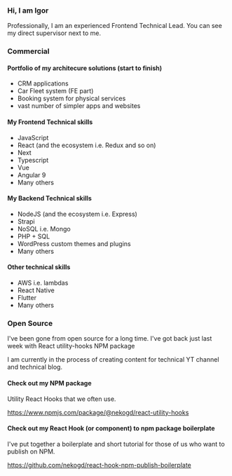### Hi, I am Igor

Professionally, I am an experienced Frontend Technical Lead.
You can see my direct supervisor next to me.

### Commercial

#### Portfolio of my architecure solutions (start to finish)

 * CRM applications
 * Car Fleet system (FE part)
 * Booking system for physical services
 * vast number of simpler apps and websites

#### My Frontend Technical skills

 * JavaScript
 * React (and the ecosystem i.e. Redux and so on) 
 * Next 
 * Typescript
 * Vue
 * Angular 9
 * Many others 

#### My Backend Technical skills

 * NodeJS (and the ecosystem i.e. Express) 
 * Strapi
 * NoSQL i.e. Mongo
 * PHP + SQL
 * WordPress custom themes and plugins
 * Many others

#### Other technical skills

 * AWS i.e. lambdas 
 * React Native
 * Flutter
 * Many others 
  

### Open Source 

I've been gone from open source for a long time. 
I've got back just last week with React utility-hooks NPM package 

I am currently in the process of creating content for technical YT channel and technical blog. 

#### Check out my NPM package

Utility React Hooks that we often use.

https://www.npmjs.com/package/@nekogd/react-utility-hooks

#### Check out my React Hook (or component) to npm package boilerplate

I've put together a boilerplate and short tutorial for those of us who want to publish on NPM.

https://github.com/nekogd/react-hook-npm-publish-boilerplate  
